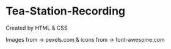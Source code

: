 # Tea-Station-Recording
Created by HTML &amp; CSS

Images from -> pexels.com &
icons from -> font-awesome.com
